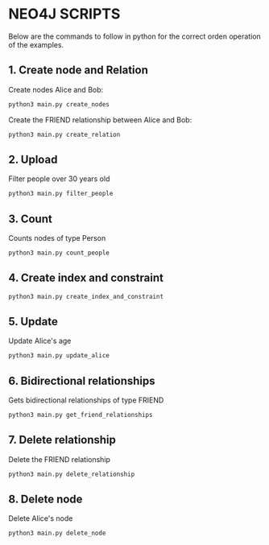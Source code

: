 # NEO4J SCRIPTS
Below are the commands to follow in python for the correct orden operation of the examples.
## 1. Create node and Relation
Create nodes Alice and Bob:
```bash
python3 main.py create_nodes
```
Create the FRIEND relationship between Alice and Bob:
```bash
python3 main.py create_relation
```
## 2. Upload
Filter people over 30 years old
```bash
python3 main.py filter_people
```
## 3. Count
Counts nodes of type Person
```bash
python3 main.py count_people
```
## 4. Create index and constraint
```bash
python3 main.py create_index_and_constraint
```
## 5. Update
Update Alice's age
```bash
python3 main.py update_alice
```
## 6. Bidirectional relationships
Gets bidirectional relationships of type FRIEND
```bash
python3 main.py get_friend_relationships
```
## 7. Delete relationship
Delete the FRIEND relationship
```bash
python3 main.py delete_relationship
```
## 8. Delete node
Delete Alice's node
```bash
python3 main.py delete_node
```